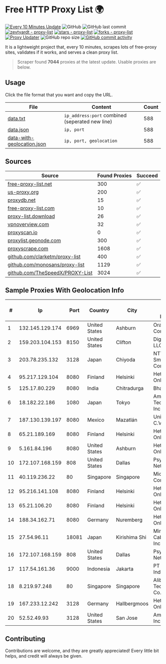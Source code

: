 
# Free HTTP Proxy List 🌍

[![Every 10 Minutes Update](https://github.com/mertguvencli/http-proxy-list/actions/workflows/main.yml/badge.svg?branch=main)](https://github.com/mertguvencli/http-proxy-list/actions/workflows/main.yml)
![GitHub](https://img.shields.io/github/license/mertguvencli/http-proxy-list)
![GitHub last commit](https://img.shields.io/github/last-commit/mertguvencli/http-proxy-list)
[![zevtyardt - proxy-list](https://img.shields.io/static/v1?label=zevtyardt&message=proxy-list&color=blue&logo=github)](https://github.com/zevtyardt/proxy-list "Go to GitHub repo")
[![stars - proxy-list](https://img.shields.io/github/stars/zevtyardt/proxy-list?style=social)](https://github.com/zevtyardt/proxy-list)
[![forks - proxy-list](https://img.shields.io/github/forks/zevtyardt/proxy-list?style=social)](https://github.com/zevtyardt/proxy-list)
[![Proxy Updater](https://github.com/zevtyardt/proxy-list/workflows/Proxy%20Updater/badge.svg)](https://github.com/zevtyardt/proxy-list/actions?query=workflow:"Proxy+Updater")
![GitHub repo size](https://img.shields.io/github/repo-size/zevtyardt/proxy-list)
[![GitHub commit activity](https://img.shields.io/github/commit-activity/m/zevtyardt/proxy-list?logo=commits)](https://github.com/zevtyardt/proxy-list/commits/main)

It is a lightweight project that, every 10 minutes, scrapes lots of free-proxy sites, validates if it works, and serves a clean proxy list.

> Scraper found **7044** proxies at the latest update. Usable proxies are below.

## Usage

Click the file format that you want and copy the URL.

|File|Content|Count|
|----|-------|-----|
|[data.txt](https://raw.githubusercontent.com/mertguvencli/http-proxy-list/main/proxy-list/data.txt)|`ip_address:port` combined (seperated new line)|588|
|[data.json](https://raw.githubusercontent.com/mertguvencli/http-proxy-list/main/proxy-list/data.json)|`ip, port`|588|
|[data-with-geolocation.json](https://raw.githubusercontent.com/mertguvencli/http-proxy-list/main/proxy-list/data-with-geolocation.json)|`ip, port, geolocation`|588|

## Sources

|Source|Found Proxies|Succeed|
|------|-------------|-------|
|[free-proxy-list.net](https://free-proxy-list.net)|300|✅|
|[us-proxy.org](https://www.us-proxy.org)|200|✅|
|[proxydb.net](http://proxydb.net)|15|✅|
|[free-proxy-list.com](https://free-proxy-list.com/?page=&port=&type%5B%5D=http&type%5B%5D=https&up_time=0&search=Search)|10|✅|
|[proxy-list.download](https://www.proxy-list.download/HTTP)|26|✅|
|[vpnoverview.com](https://vpnoverview.com/privacy/anonymous-browsing/free-proxy-servers)|32|✅|
|[proxyscan.io](https://www.proxyscan.io)|0|✅|
|[proxylist.geonode.com](https://proxylist.geonode.com/api/proxy-list?limit=300&page=1&sort_by=lastChecked&sort_type=desc&protocols=http,https)|300|✅|
|[proxyscrape.com](https://api.proxyscrape.com/v2/?request=displayproxies&protocol=http&timeout=10000&country=all&ssl=all&anonymity=all)|1608|✅|
|[github.com/clarketm/proxy-list](https://raw.githubusercontent.com/clarketm/proxy-list/master/proxy-list-raw.txt)|400|✅|
|[github.com/monosans/proxy-list](https://raw.githubusercontent.com/monosans/proxy-list/main/proxies/http.txt)|1129|✅|
|[github.com/TheSpeedX/PROXY-List](https://raw.githubusercontent.com/TheSpeedX/PROXY-List/master/http.txt)|3024|✅|


## Sample Proxies With Geolocation Info

|#|Ip|Port|Country|City|Internet Service Provider|
|-|--|----|-------|----|-------------------------|
|1|132.145.129.174|6969|United States|Ashburn|Oracle Corporation|
|2|159.203.104.153|8150|United States|Clifton|DigitalOcean, LLC|
|3|203.78.235.132|3128|Japan|Chiyoda|NTT SmartConnect Corporation|
|4|95.217.129.104|8080|Finland|Helsinki|Hetzner Online GmbH|
|5|125.17.80.229|8080|India|Chitradurga|Bharti Airtel|
|6|18.182.22.186|1080|Japan|Tokyo|Amazon Technologies Inc.|
|7|187.130.139.197|8080|Mexico|Mazatlán|Uninet S.A. de C.V.|
|8|65.21.189.169|8080|Finland|Helsinki|Hetzner Online GmbH|
|9|5.161.84.196|8080|United States|Ashburn|Hetzner Online GmbH|
|10|172.107.168.159|808|United States|Dallas|Psychz Networks|
|11|40.119.236.22|80|Singapore|Singapore|Microsoft Corporation|
|12|95.216.141.108|8080|Finland|Helsinki|Hetzner Online GmbH|
|13|65.21.106.20|8080|Finland|Helsinki|Hetzner Online GmbH|
|14|188.34.162.71|8080|Germany|Nuremberg|Hetzner Online GmbH|
|15|27.54.96.11|18081|Japan|Kirishima Shi|Minamikyusyu CableTV Net Inc.|
|16|172.107.168.159|808|United States|Dallas|Psychz Networks|
|17|117.54.161.36|9000|Indonesia|Jakarta|PT IndoInternet|
|18|8.219.97.248|80|Singapore|Singapore|Alibaba (US) Technology Co., Ltd.|
|19|167.233.12.242|3128|Germany|Hallbergmoos|Hetzner Online GmbH|
|20|52.52.49.93|3128|United States|San Jose|Amazon.com, Inc.|



## Contributing

Contributions are welcome, and they are greatly appreciated! Every
little bit helps, and credit will always be given.

